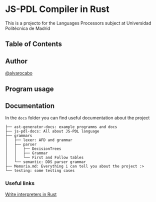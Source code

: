 # JS-PDL Compiler in Rust

This is a projecto for the Languages Processors subject at Universidad Politécnica de Madrid

## Table of Contents

## Author

[@alvarocabo](https://github.com/alvarocabo)

## Program usage

## Documentation

In the `docs` folder you can find useful documentation about the project

```text
├── ast-generator-docs: example programms and docs
├── js-pdl-docs: All about JS-PDL language
├── grammars
│   ├── lexer: AFD and grammar
│   ├── parser
│   │   ├── DecisionTrees
│   │   ├── Grammar
│   │   └── First and Follow tables
│   └── semantic: DDS parser grammar
├── Memoria.md: Everything i can tell you about the project :>
└── testing: some testing cases
```

### Useful links

[Write interpreters in Rust](https://rust-hosted-langs.github.io/book/introduction.html)
